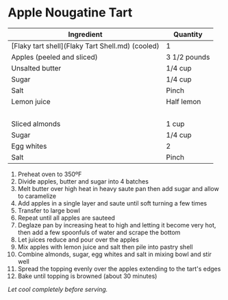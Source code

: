 Apple Nougatine Tart
====================

Ingredient | Quantity
---|---
[Flaky tart shell](Flaky Tart Shell.md) (cooled) | 1
Apples (peeled and sliced) | 3 1/2 pounds
Unsalted butter | 1/4 cup
Sugar | 1/4 cup
Salt | Pinch
Lemon juice | Half lemon
&nbsp; | &nbsp;
Sliced almonds | 1 cup
Sugar | 1/4 cup
Egg whites | 2
Salt | Pinch

1. Preheat oven to 350ºF
2. Divide apples, butter and sugar into 4 batches
  1. Melt butter over high heat in heavy saute pan then add sugar and allow to caramelize
  2. Add apples in a single layer and saute until soft turning a few times
  3. Transfer to large bowl
  4. Repeat until all apples are sauteed
3. Deglaze pan by increasing heat to high and letting it become very hot, then add a few spoonfuls of water and scrape the bottom
4. Let juices reduce and pour over the apples
5. Mix apples with lemon juice and salt then pile into pastry shell
6. Combine almonds, sugar, egg whites and salt in mixing bowl and stir well
7. Spread the topping evenly over the apples extending to the tart's edges
8. Bake until topping is browned (about 30 minutes)

*Let cool completely before serving.*

